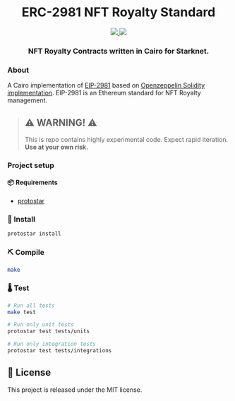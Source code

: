 <div align="center">
  <h1 align="center">ERC-2981 NFT Royalty Standard</h1>
  <p align="center">
    <a href="https://discord.gg/qqkBpmRDFE">
        <img src="https://img.shields.io/badge/Discord-6666FF?style=for-the-badge&logo=discord&logoColor=white">
    </a>
    <a href="https://twitter.com/intent/follow?screen_name=Carbonable_io">
        <img src="https://img.shields.io/badge/Twitter-1DA1F2?style=for-the-badge&logo=twitter&logoColor=white">
    </a>       
  </p>
  <h3 align="center">NFT Royalty Contracts written in Cairo for Starknet.</h3>
</div>

### About

A Cairo implementation of [EIP-2981](https://eips.ethereum.org/EIPS/eip-2981) based on [Openzeppelin Solidity implementation](https://github.com/OpenZeppelin/openzeppelin-contracts/blob/master/contracts/token/common/ERC2981.sol). EIP-2981 is an Ethereum standard for NFT Royalty management.

> ## ⚠️ WARNING! ⚠️
>
> This is repo contains highly experimental code.
> Expect rapid iteration.
> **Use at your own risk.**

### Project setup

#### 📦 Requirements

- [protostar](https://github.com/software-mansion/protostar)

### 🎉 Install

```bash
protostar install
```

### ⛏️ Compile

```bash
make
```

### 🌡️ Test

```bash
# Run all tests
make test

# Run only unit tests
protostar test tests/units

# Run only integration tests
protostar test tests/integrations
```

## 📄 License

This project is released under the MIT license.

